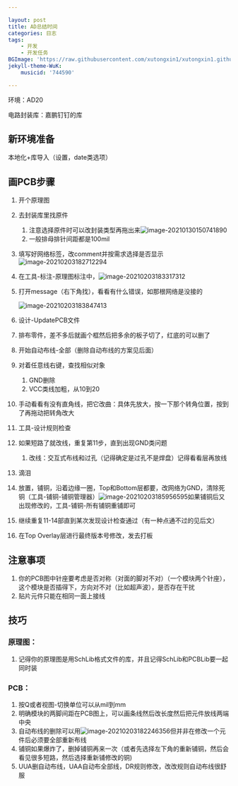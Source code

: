 ```yaml
---

layout: post
title: AD总结时间
categories: 日志
tags: 
    - 开发 
    - 开发任务
BGImage: 'https://raw.githubusercontent.com/xutongxin1/xutongxin1.github.io/master/asset/%E6%97%A5%E5%BF%97/20201220234325.png'
jekyll-theme-WuK:
    musicid: '744590'

---
```




环境：AD20

电路封装库：嘉鹏钉钉的库

## 新环境准备

本地化+库导入（设置，date类选项）

## 画PCB步骤

1. 开个原理图

2. 去封装库里找原件

   1. 注意选择原件时可以改封装类型再拖出来![image-20210130150741890](https://raw.githubusercontent.com/xutongxin1/xutongxin1.github.io/master/asset/%E6%97%A5%E5%BF%97/2020image-20210130150741890.png)
   2. 一般排母排针间距都是100mil

3. 填写好网络标签，改comment并按需求选择是否显示![image-20210203182712294](https://raw.githubusercontent.com/xutongxin1/xutongxin1.github.io/master/asset/%E6%97%A5%E5%BF%97/2020image-20210203182712294.png)

4. 在工具-标注-原理图标注中，![image-20210203183317312](https://raw.githubusercontent.com/xutongxin1/xutongxin1.github.io/master/asset/%E6%97%A5%E5%BF%97/2020image-20210203183317312.png)

5. 打开message（右下角找），看看有什么错误，如那根网络是没接的

   ![image-20210203183847413](https://raw.githubusercontent.com/xutongxin1/xutongxin1.github.io/master/asset/%E6%97%A5%E5%BF%97/2020image-20210203183847413.png)

6. 设计-UpdatePCB文件

7. 排布零件，差不多后就画个框然后把多余的板子切了，红底的可以删了

8. 开始自动布线-全部（删除自动布线的方案见后面）

9. 对着任意线右键，查找相似对象

   1. GND删除
   2. VCC类线加粗，从10到20

10. 手动看看有没有直角线，把它改曲：具体先放大，按一下那个转角位置，按到了再拖动把转角改大

11. 工具-设计规则检查

12. 如果短路了就改线，重复第11步，直到出现GND类问题

    1. 改线：交互式布线和过孔（记得确定是过孔不是焊盘）记得看看层再放线

13. 滴泪

14. 放置，铺铜，沿着边缘一圈，Top和Bottom层都要，改网络为GND，清除死铜（工具-铺铜-铺铜管理器）![image-20210203185956595](https://raw.githubusercontent.com/xutongxin1/xutongxin1.github.io/master/asset/%E6%97%A5%E5%BF%97/2020image-20210203185956595.png)如果铺铜后又出现修改的，工具-铺铜-所有铺铜重铺即可

15. 继续重复11-14部直到某次发现设计检查通过（有一种点通不过的见后文）

16. 在Top Overlay层进行最终版本号修改，发去打板



## 注意事项

1. 你的PCB图中针座要考虑是否对称（对面的脚对不对）（一个模块两个针座），这个模块是否插得下，方向对不对（比如超声波），是否存在干扰
2. 贴片元件只能在相同一面上接线







## 技巧

### 原理图：

1. 记得你的原理图是用SchLib格式文件的库，并且记得SchLib和PCBLib要一起同时装

### PCB：

1. 按Q或者视图-切换单位可以从mil到mm
2. 明确模块的两脚间距在PCB图上，可以画条线然后改长度然后把元件放线两端中央
3. 自动布线的删除可以用![image-20210203182246356](https://raw.githubusercontent.com/xutongxin1/xutongxin1.github.io/master/asset/%E6%97%A5%E5%BF%97/2020image-20210203182246356.png)但并非在修改一个元件后必须要全部重新布线
4. 铺铜如果爆炸了，删掉铺铜再来一次（或者先选择左下角的重新铺铜，然后会看见很多短路，然后选择重新铺修改的铜)
5. UUA删自动布线，UAA自动布全部线，DR规则修改，改改规则自动布线很舒服









